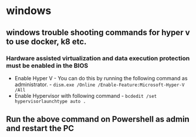 # windows
## windows trouble shooting commands for hyper v to use docker, k8 etc.
### Hardware assisted virtualization and data execution protection must be enabled in the BIOS
- Enable Hyper V - You can do this by running the following command as administrator. - 
``` dism.exe /Online /Enable-Feature:Microsoft-Hyper-V /All ```
- Enable Hypervisor with following command - 
``` bcdedit /set hypervisorlaunchtype auto . ```
## Run the above command on Powershell as admin and restart the PC
